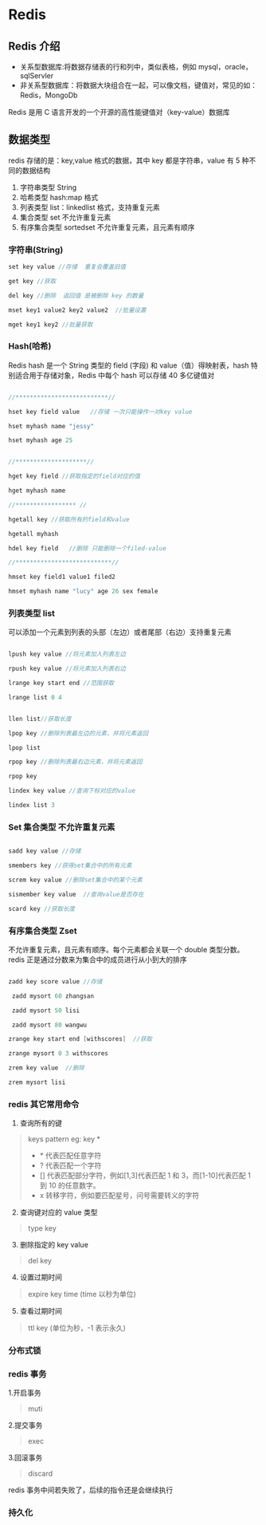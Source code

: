 # Redis

## Redis 介绍

- 关系型数据库:将数据存储表的行和列中，类似表格，例如 mysql，oracle，sqlServler
- 非关系型数据库：将数据大块组合在一起，可以像文档，键值对，常见的如：Redis，MongoDb

Redis 是用 C 语言开发的一个开源的高性能键值对（key-value）数据库

## 数据类型

redis 存储的是：key,value 格式的数据，其中 key 都是字符串，value 有 5 种不同的数据结构

1. 字符串类型 String
2. 哈希类型 hash:map 格式
3. 列表类型 list：linkedlist 格式，支持重复元素
4. 集合类型 set 不允许重复元素
5. 有序集合类型 sortedset 不允许重复元素，且元素有顺序

### 字符串(String)

```JAVA
set key value //存储  重复会覆盖旧值

get key //获取

del key //删除  返回值 是被删除 key 的数量

mset key1 value2 key2 value2  //批量设置

mget key1 key2 //批量获取

```

### Hash(哈希)

Redis hash 是一个 String 类型的 field (字段) 和 value（值）得映射表，hash 特别适合用于存储对象，Redis 中每个 hash 可以存储 40 多亿键值对

```java

//**************************//

hset key field value   //存储 一次只能操作一对key value

hset myhash name "jessy"

hset myhash age 25


//********************//

hget key field //获取指定的field对应的值

hget myhash name

//***************** //

hgetall key //获取所有的field和value

hgetall myhash

hdel key field   //删除 只能删除一个filed-value

//***************************//

hmset key field1 value1 filed2

hmset myhash name "lucy" age 26 sex female

```

### 列表类型 list

可以添加一个元素到列表的头部（左边）或者尾部（右边）支持重复元素

```JAVA

lpush key value //将元素加入列表左边

rpush key value //将元素加入列表右边

lrange key start end //范围获取

lrange list 0 4


llen list//获取长度

lpop key //删除列表最左边的元素，并将元素返回

lpop list

rpop key //删除列表最右边元素，并将元素返回

rpop key

lindex key value //查询下标对应的value

lindex list 3


```

### Set 集合类型 不允许重复元素

```JAVA

sadd key value //存储

smembers key //获得set集合中的所有元素

screm key value //删除set集合中的某个元素

sismember key value  //查询value是否存在

scard key //获取长度

```

### 有序集合类型 Zset

不允许重复元素，且元素有顺序。每个元素都会关联一个 double 类型分数。redis 正是通过分数来为集合中的成员进行从小到大的排序

```JAVA

zadd key score value //存储

 zadd mysort 60 zhangsan

 zadd mysort 50 lisi

 zadd mysort 80 wangwu

zrange key start end [withscores]  //获取

zrange mysort 0 3 withscores

zrem key value  //删除

zrem mysort lisi


```

### redis 其它常用命令

1. 查询所有的键

> keys pattern
> eg: key \*
>
> - \* 代表匹配任意字符
> - ? 代表匹配一个字符
> - [] 代表匹配部分字符，例如[1,3]代表匹配 1 和 3，而[1-10]代表匹配 1 到 10 的任意数字。
> - x 转移字符，例如要匹配星号，问号需要转义的字符

2. 查询键对应的 value 类型

> type key

3. 删除指定的 key value

> del key

4. 设置过期时间

> expire key time (time 以秒为单位)

5. 查看过期时间

> ttl key (单位为秒，-1 表示永久)

### 分布式锁

### redis 事务

1.开启事务

> muti

2.提交事务

> exec

3.回滚事务

> discard

redis 事务中间若失败了，后续的指令还是会继续执行

### 持久化
